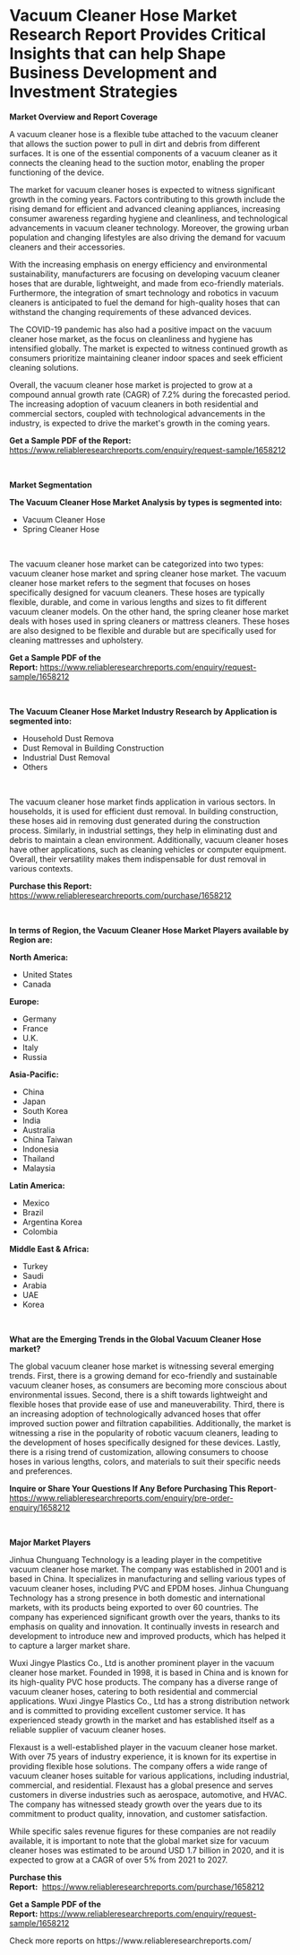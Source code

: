 <p><h1>Vacuum Cleaner Hose Market Research Report Provides Critical Insights that can help Shape Business Development and Investment Strategies</h1></p><p><strong>Market Overview and Report Coverage</strong></p>
<p><p>A vacuum cleaner hose is a flexible tube attached to the vacuum cleaner that allows the suction power to pull in dirt and debris from different surfaces. It is one of the essential components of a vacuum cleaner as it connects the cleaning head to the suction motor, enabling the proper functioning of the device.</p><p>The market for vacuum cleaner hoses is expected to witness significant growth in the coming years. Factors contributing to this growth include the rising demand for efficient and advanced cleaning appliances, increasing consumer awareness regarding hygiene and cleanliness, and technological advancements in vacuum cleaner technology. Moreover, the growing urban population and changing lifestyles are also driving the demand for vacuum cleaners and their accessories.</p><p>With the increasing emphasis on energy efficiency and environmental sustainability, manufacturers are focusing on developing vacuum cleaner hoses that are durable, lightweight, and made from eco-friendly materials. Furthermore, the integration of smart technology and robotics in vacuum cleaners is anticipated to fuel the demand for high-quality hoses that can withstand the changing requirements of these advanced devices.</p><p>The COVID-19 pandemic has also had a positive impact on the vacuum cleaner hose market, as the focus on cleanliness and hygiene has intensified globally. The market is expected to witness continued growth as consumers prioritize maintaining cleaner indoor spaces and seek efficient cleaning solutions.</p><p>Overall, the vacuum cleaner hose market is projected to grow at a compound annual growth rate (CAGR) of 7.2% during the forecasted period. The increasing adoption of vacuum cleaners in both residential and commercial sectors, coupled with technological advancements in the industry, is expected to drive the market's growth in the coming years.</p></p>
<p><strong>Get a Sample PDF of the Report:</strong> <a href="https://www.reliableresearchreports.com/enquiry/request-sample/1658212">https://www.reliableresearchreports.com/enquiry/request-sample/1658212</a></p>
<p>&nbsp;</p>
<p><strong>Market Segmentation</strong></p>
<p><strong>The Vacuum Cleaner Hose Market Analysis by types is segmented into:</strong></p>
<p><ul><li>Vacuum Cleaner Hose</li><li>Spring Cleaner Hose</li></ul></p>
<p>&nbsp;</p>
<p><p>The vacuum cleaner hose market can be categorized into two types: vacuum cleaner hose market and spring cleaner hose market. The vacuum cleaner hose market refers to the segment that focuses on hoses specifically designed for vacuum cleaners. These hoses are typically flexible, durable, and come in various lengths and sizes to fit different vacuum cleaner models. On the other hand, the spring cleaner hose market deals with hoses used in spring cleaners or mattress cleaners. These hoses are also designed to be flexible and durable but are specifically used for cleaning mattresses and upholstery.</p></p>
<p><strong>Get a Sample PDF of the Report:</strong>&nbsp;<a href="https://www.reliableresearchreports.com/enquiry/request-sample/1658212">https://www.reliableresearchreports.com/enquiry/request-sample/1658212</a></p>
<p>&nbsp;</p>
<p><strong>The Vacuum Cleaner Hose Market Industry Research by Application is segmented into:</strong></p>
<p><ul><li>Household Dust Remova</li><li>Dust Removal in Building Construction</li><li>Industrial Dust Removal</li><li>Others</li></ul></p>
<p>&nbsp;</p>
<p><p>The vacuum cleaner hose market finds application in various sectors. In households, it is used for efficient dust removal. In building construction, these hoses aid in removing dust generated during the construction process. Similarly, in industrial settings, they help in eliminating dust and debris to maintain a clean environment. Additionally, vacuum cleaner hoses have other applications, such as cleaning vehicles or computer equipment. Overall, their versatility makes them indispensable for dust removal in various contexts.</p></p>
<p><strong>Purchase this Report:</strong>&nbsp; <a href="https://www.reliableresearchreports.com/purchase/1658212">https://www.reliableresearchreports.com/purchase/1658212</a></p>
<p>&nbsp;</p>
<p><strong>In terms of Region, the Vacuum Cleaner Hose Market Players available by Region are:</strong></p>
<p>
    <p> <strong> North America: </strong>
        <ul>
            <li>United States</li>
            <li>Canada</li>
        </ul>
        </p> 
    <p> <strong> Europe: </strong>
        <ul>
            <li>Germany</li>
            <li>France</li>
            <li>U.K.</li>
            <li>Italy</li>
            <li>Russia</li>
        </ul>
        </p> 
    <p> <strong> Asia-Pacific: </strong>
        <ul>
            <li>China</li>
            <li>Japan</li>
            <li>South Korea</li>
            <li>India</li>
            <li>Australia</li>
            <li>China Taiwan</li>
            <li>Indonesia</li>
            <li>Thailand</li>
            <li>Malaysia</li>
        </ul>
        </p> 
    <p> <strong> Latin America: </strong>
        <ul>
            <li>Mexico</li>
            <li>Brazil</li>
            <li>Argentina Korea</li>
            <li>Colombia</li>
        </ul>
        </p> 
    <p> <strong> Middle East & Africa: </strong>
        <ul>
            <li>Turkey</li>
            <li>Saudi</li>
            <li>Arabia</li>
            <li>UAE</li>
            <li>Korea</li>
        </ul>
    </p>
    </p>
<p>&nbsp;</p>
<p><strong>What are the Emerging Trends in the Global Vacuum Cleaner Hose market?</strong></p>
<p><p>The global vacuum cleaner hose market is witnessing several emerging trends. First, there is a growing demand for eco-friendly and sustainable vacuum cleaner hoses, as consumers are becoming more conscious about environmental issues. Second, there is a shift towards lightweight and flexible hoses that provide ease of use and maneuverability. Third, there is an increasing adoption of technologically advanced hoses that offer improved suction power and filtration capabilities. Additionally, the market is witnessing a rise in the popularity of robotic vacuum cleaners, leading to the development of hoses specifically designed for these devices. Lastly, there is a rising trend of customization, allowing consumers to choose hoses in various lengths, colors, and materials to suit their specific needs and preferences.</p></p>
<p><strong>Inquire or Share Your Questions If Any Before Purchasing This Report</strong>- <a href="https://www.reliableresearchreports.com/enquiry/pre-order-enquiry/1658212">https://www.reliableresearchreports.com/enquiry/pre-order-enquiry/1658212</a></p>
<p>&nbsp;</p>
<p><strong>Major Market Players</strong></p>
<p><p>Jinhua Chunguang Technology is a leading player in the competitive vacuum cleaner hose market. The company was established in 2001 and is based in China. It specializes in manufacturing and selling various types of vacuum cleaner hoses, including PVC and EPDM hoses. Jinhua Chunguang Technology has a strong presence in both domestic and international markets, with its products being exported to over 60 countries. The company has experienced significant growth over the years, thanks to its emphasis on quality and innovation. It continually invests in research and development to introduce new and improved products, which has helped it to capture a larger market share.</p><p>Wuxi Jingye Plastics Co., Ltd is another prominent player in the vacuum cleaner hose market. Founded in 1998, it is based in China and is known for its high-quality PVC hose products. The company has a diverse range of vacuum cleaner hoses, catering to both residential and commercial applications. Wuxi Jingye Plastics Co., Ltd has a strong distribution network and is committed to providing excellent customer service. It has experienced steady growth in the market and has established itself as a reliable supplier of vacuum cleaner hoses.</p><p>Flexaust is a well-established player in the vacuum cleaner hose market. With over 75 years of industry experience, it is known for its expertise in providing flexible hose solutions. The company offers a wide range of vacuum cleaner hoses suitable for various applications, including industrial, commercial, and residential. Flexaust has a global presence and serves customers in diverse industries such as aerospace, automotive, and HVAC. The company has witnessed steady growth over the years due to its commitment to product quality, innovation, and customer satisfaction.</p><p>While specific sales revenue figures for these companies are not readily available, it is important to note that the global market size for vacuum cleaner hoses was estimated to be around USD 1.7 billion in 2020, and it is expected to grow at a CAGR of over 5% from 2021 to 2027.</p></p>
<p><strong>Purchase this Report:</strong>&nbsp;&nbsp;<a href="https://www.reliableresearchreports.com/purchase/1658212">https://www.reliableresearchreports.com/purchase/1658212</a></p>
<p></p>
<p><strong>Get a Sample PDF of the Report:</strong>&nbsp;<a href="https://www.reliableresearchreports.com/enquiry/request-sample/1658212">https://www.reliableresearchreports.com/enquiry/request-sample/1658212</a></p>
<p>Check more reports on https://www.reliableresearchreports.com/</p>